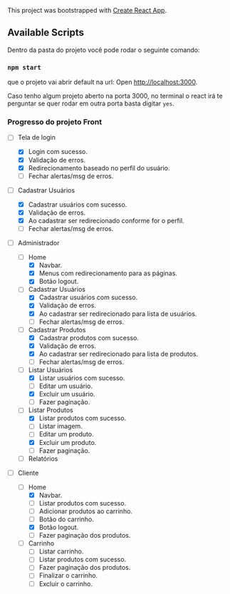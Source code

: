 This project was bootstrapped with [Create React App](https://github.com/facebook/create-react-app).

## Available Scripts

Dentro da pasta do projeto você pode rodar o seguinte comando:

### `npm start`

que o projeto vai abrir default na url:
Open [http://localhost:3000](http://localhost:3000).

Caso tenho algum projeto aberto na porta 3000, no terminal o react irá te perguntar se quer rodar em outra porta basta digitar `yes`. 

### Progresso do projeto Front

* [ ] Tela de login
  * [x] Login com sucesso.
  * [x] Validação de erros.
  * [x] Redirecionamento baseado no perfil do usuário.
  * [ ] Fechar alertas/msg de erros.

* [ ] Cadastrar Usuários
  * [x] Cadastrar usuários com sucesso.
  * [x] Validação de erros.
  * [x] Ao cadastrar ser redirecionado conforme for o perfil.
  * [ ] Fechar alertas/msg de erros.

* [ ] Administrador
 
  * [ ] Home
    * [x] Navbar.
    * [x] Menus com redirecionamento para as páginas.
    * [x] Botão logout.

  * [ ] Cadastrar Usuários
    * [x] Cadastrar usuários com sucesso.
    * [x] Validação de erros.
    * [x] Ao cadastrar ser redirecionado para lista de usuários.
    * [ ] Fechar alertas/msg de erros.

  * [ ] Cadastrar Produtos
    * [x] Cadastrar produtos com sucesso.
    * [x] Validação de erros.
    * [x] Ao cadastrar ser redirecionado para lista de produtos.
    * [ ] Fechar alertas/msg de erros.

  * [ ] Listar Usuários
    * [x] Listar usuários com sucesso.
    * [ ] Editar um usuário.
    * [x] Excluir um usuário.
    * [ ] Fazer paginação.

  * [ ] Listar Produtos
    * [x] Listar produtos com sucesso.
    * [ ] Listar imagem.
    * [ ] Editar um produto.
    * [x] Excluir um produto.
    * [ ] Fazer paginação.

  * [ ] Relatórios

* [ ] Cliente

  * [ ] Home
    * [x] Navbar.
    * [ ] Listar produtos com sucesso.
    * [ ] Adicionar produtos ao carrinho.
    * [ ] Botão do carrinho.
    * [x] Botão logout.
    * [ ] Fazer paginação dos produtos.

  * [ ] Carrinho
    * [ ] Listar carrinho.
    * [ ] Listar produtos com sucesso.
    * [ ] Fazer paginação dos produtos.
    * [ ] Finalizar o carrinho.
    * [ ] Excluir o carrinho.
